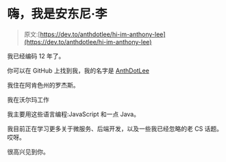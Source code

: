 # 嗨，我是安东尼·李

> 原文:[https://dev.to/anthdotlee/hi-im-anthony-lee](https://dev.to/anthdotlee/hi-im-anthony-lee)

我已经编码 12 年了。

你可以在 GitHub 上找到我，我的名字是 [AnthDotLee](https://github.com/AnthDotLee)

我住在阿肯色州的罗杰斯。

我在沃尔玛工作

我主要用这些语言编程:JavaScript 和一点 Java。

我目前正在学习更多关于微服务、后端开发，以及一些我已经忽略的老 CS 话题。哎呀。

很高兴见到你。